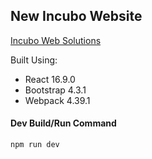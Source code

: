 ## New Incubo Website

[Incubo Web Solutions](https://www.incubo.ca/)

Built Using:

* React 16.9.0
* Bootstrap 4.3.1
* Webpack 4.39.1

#### Dev Build/Run Command

`npm run dev`
